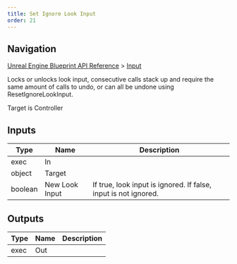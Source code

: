 ```yaml
---
title: Set Ignore Look Input
order: 21
---
```

## Navigation

[Unreal Engine Blueprint API Reference](https://dev.epicgames.com/documentation/en-us/unreal-engine/BlueprintAPI) > [Input](https://dev.epicgames.com/documentation/en-us/unreal-engine/BlueprintAPI/Input)

Locks or unlocks look input, consecutive calls stack up and require the same amount of calls to undo, or can all be undone using ResetIgnoreLookInput.

Target is Controller

## Inputs

| Type | Name | Description |
| --- | --- | --- |
| exec | In |  |
| object | Target |  |
| boolean | New Look Input | If true, look input is ignored. If false, input is not ignored. |

## Outputs

| Type | Name | Description |
| --- | --- | --- |
| exec | Out |  |
